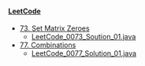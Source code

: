 #### [LeetCode](https://leetcode.com/)

- [73. Set Matrix Zeroes](https://leetcode.com/problems/set-matrix-zeroes/description/)
    + [LeetCode_0073_Soution_01.java](./LeetCode_0073_Soution_01.java)
- [77. Combinations](https://leetcode.com/problems/combinations/description/)
    + [LeetCode_0077_Solution_01.java](./LeetCode_0077_Solution_01.java)
